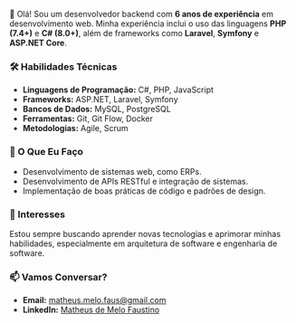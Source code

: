 👋 Olá! Sou um desenvolvedor backend com **6 anos de experiência** em desenvolvimento web. Minha experiência inclui o uso das linguagens **PHP (7.4+)** e **C# (8.0+)**, além de frameworks como **Laravel**, **Symfony** e **ASP.NET Core**.

### 🛠️ Habilidades Técnicas

- **Linguagens de Programação:** C#, PHP, JavaScript  
- **Frameworks:** ASP.NET, Laravel, Symfony
- **Bancos de Dados:** MySQL, PostgreSQL
- **Ferramentas:** Git, Git Flow, Docker
- **Metodologias:** Agile, Scrum

### 💼 O Que Eu Faço

- Desenvolvimento de sistemas web, como ERPs.
- Desenvolvimento de APIs RESTful e integração de sistemas.
- Implementação de boas práticas de código e padrões de design.

### 🌱 Interesses

Estou sempre buscando aprender novas tecnologias e aprimorar minhas habilidades, especialmente em arquitetura de software e engenharia de software.

### 📫 Vamos Conversar?

- **Email:** [matheus.melo.faus@gmail.com](mailto:matheus.melo.faus@gmail.com)
- **LinkedIn:** [Matheus de Melo Faustino](https://www.linkedin.com/in/matheus-de-melo-faustino)
